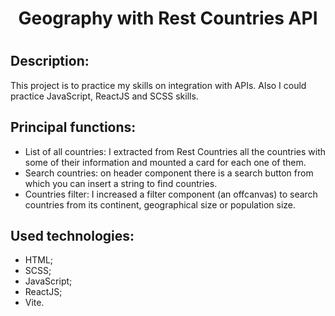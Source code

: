 <h1 align="center">Geography with Rest Countries API<h1>

## Description:

This project is to practice my skills on integration with APIs. Also I could practice JavaScript, ReactJS and SCSS skills.

## Principal functions:

- List of all countries: I extracted from Rest Countries all the countries with some of their information and mounted a card for each one of them.
- Search countries: on header component there is a search button from which you can insert a string to find countries.
- Countries filter: I increased a filter component (an offcanvas) to search countries from its continent, geographical size or population size.

## Used technologies:

- HTML;
- SCSS;
- JavaScript;
- ReactJS;
- Vite.
